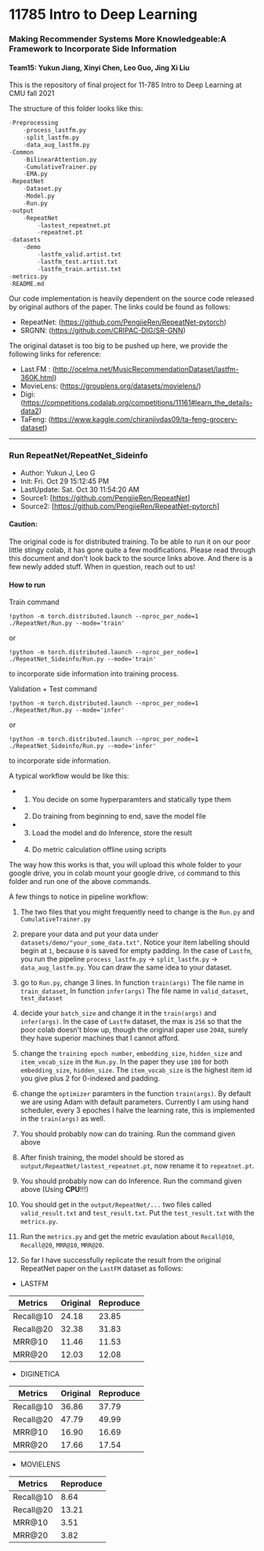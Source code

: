 # 11785 Intro to Deep Learning
### Making Recommender Systems More Knowledgeable:A Framework to Incorporate Side Information
#### Team15: Yukun Jiang, Xinyi Chen, Leo Guo, Jing Xi Liu

This is the repository of final project for 11-785 Intro to Deep Learning at CMU fall 2021

The structure of this folder looks like this:

```python
-Preprocessing
    -process_lastfm.py
    -split_lastfm.py
    -data_aug_lastfm.py
-Common
    -BilinearAttention.py
    -CumulativeTrainer.py
    -EMA.py
-RepeatNet
    -Dataset.py
    -Model.py
    -Run.py
-output
    -RepeatNet
        -lastest_repeatnet.pt
        -repeatnet.pt
-datasets
    -demo
        -lastfm_valid.artist.txt
        -lastfm_test.artist.txt
        -lastfm_train.artist.txt
-metrics.py
-README.md
```

Our code implementation is heavily dependent on the source code released by original authors of the paper. The links could be found as follows:

+ RepeatNet: (https://github.com/PengjieRen/RepeatNet-pytorch)
+ SRGNN: (https://github.com/CRIPAC-DIG/SR-GNN)

The original dataset is too big to be pushed up here, we provide the following links for reference:

+ Last.FM : (http://ocelma.net/MusicRecommendationDataset/lastfm-360K.html)
+ MovieLens: (https://grouplens.org/datasets/movielens/)
+ Digi: (https://competitions.codalab.org/competitions/11161#learn_the_details-data2)
+ TaFeng: (https://www.kaggle.com/chiranjivdas09/ta-feng-grocery-dataset)
--- 

### Run RepeatNet/RepeatNet_Sideinfo

+ Author: Yukun J, Leo G
+ Init: Fri. Oct 29 15:12:45 PM
+ LastUpdate: Sat. Oct 30 11:54:20 AM
+ Source1: [https://github.com/PengjieRen/RepeatNet]
+ Source2: [https://github.com/PengjieRen/RepeatNet-pytorch]

#### Caution:

The original code is for distributed training. To be able to run it on our poor little stingy colab, it has gone quite a few modifications. Please read through this document and don't look back to the source links above. And there is a few newly added stuff. When in question, reach out to us!

#### How to run

Train command

```
!python -m torch.distributed.launch --nproc_per_node=1 ./RepeatNet/Run.py --mode='train'
```
or
```
!python -m torch.distributed.launch --nproc_per_node=1 ./RepeatNet_Sideinfo/Run.py --mode='train'
```
to incorporate side information into training process.

Validation + Test command
```
!python -m torch.distributed.launch --nproc_per_node=1 ./RepeatNet/Run.py --mode='infer'
```
or
```
!python -m torch.distributed.launch --nproc_per_node=1 ./RepeatNet_Sideinfo/Run.py --mode='infer'
```
to incorporate side information.

A typical workflow would be like this:

+ 1. You decide on some hyperparamters and statically type them
+ 2. Do training from beginning to end, save the model file
+ 3. Load the model and do Inference, store the result
+ 4. Do metric calculation offline using scripts

The way how this works is that, you will upload this whole folder to your google drive, you in colab mount your google drive, `cd` command to this folder and run one of the above commands.

A few things to notice in pipeline workflow:

1. The two files that you might frequently need to change is the `Run.py` and `CumulativeTrainer.py`

2. prepare your data and put your data under `datasets/demo/"your_some_data.txt"`. Notice your item labelling should begin at `1`, because `0` is saved for empty padding. In the case of `Lastfm`, you run the pipeline `process_lastfm.py` -> `split_lastfm.py` -> `data_aug_lastfm.py`. You can draw the same idea to your dataset.

3. go to `Run.py`, change 3 lines. In function `train(args)` The file name in `train_dataset`, In function `infer(args)` The file name in `valid_dataset`, `test_dataset`

4. decide your `batch_size` and change it in the `train(args)` and `infer(args)`. In the case of `Lastfm` dataset, the max is `256` so that the poor colab doesn't blow up, though the original paper use `2048`, surely they have superior machines that I cannot afford.

5. change the `training epoch number`, `embedding_size`, `hidden_size` and `item_vocab_size` in the `Run.py`. In the paper they use `100` for both `embedding_size`, `hidden_size`. The `item_vocab_size` is the highest item id you give plus 2 for 0-indexed and padding. 

6. change the `optimizer` paramters in the function `train(args)`. By default we are using Adam with default parameters. Currently I am using hand scheduler, every 3 epoches I halve the learning rate, this is implemented in the `train(args)` as well.

7. You should probably now can do training. Run the command given above

8. After finish training, the model should be stored as `output/RepeatNet/lastest_repeatnet.pt`, now rename it to `repeatnet.pt`.

9. You should probably now can do Inference. Run the command given above (Using **CPU**!!!)

10. You should get in the `output/RepeatNet/...` two files called `valid_result.txt` and `test_result.txt`. Put the `test_result.txt` with the `metrics.py`. 

11. Run the `metrics.py` and get the metric evaulation about `Recall@10`, `Recall@20`, `MRR@10`, `MRR@20`.

12. So far I have successfully replicate the result from the original RepeatNet paper on the `LastFM` dataset as follows:


+ LASTFM

| Metrics   | Original | Reproduce |
|-----------|----------|-----------|
| Recall@10 | 24.18    | 23.85     |
| Recall@20 | 32.38    | 31.83     |
| MRR@10    | 11.46    | 11.53     |
| MRR@20    | 12.03    | 12.08     |


+ DIGINETICA

| Metrics   | Original | Reproduce |
|-----------|----------|-----------|
| Recall@10 | 36.86    | 37.79     |
| Recall@20 | 47.79    | 49.99     |
| MRR@10    | 16.90    | 16.69     |
| MRR@20    | 17.66    | 17.54     |

+ MOVIELENS

| Metrics   | Reproduce |
|-----------|-----------|
| Recall@10 | 8.64      |
| Recall@20 | 13.21     |
| MRR@10    | 3.51      |
| MRR@20    | 3.82      |


